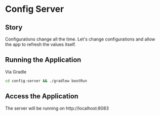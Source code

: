 # Config Server

## Story
Configurations change all the time.  Let's change configurations and allow the app to refresh the values itself.

## Running the Application
Via Gradle
```sh
cd config-server && ./gradlew bootRun
```

## Access the Application
The server will be running on http://localhost:8083

